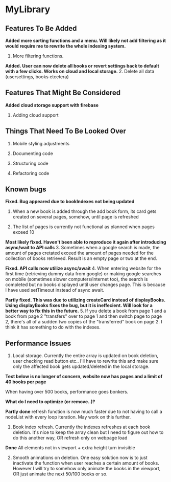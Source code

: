 # MyLibrary







## Features To Be Added

**Added more sorting functions and a menu. Will likely not add filtering as it would require me to rewrite the whole indexing system.**
1. More filtering functions.

**Added. User can now delete all books or revert settings back to default with a few clicks. Works on cloud and local storage.**
2. Delete all data (usersettings, books etcetera)

## Features That Might Be Considered

**Added cloud storage support with firebase**
1. Adding cloud support

## Things That Need To Be Looked Over

1. Mobile styling adjustments

2. Documenting code

3. Structuring code

4. Refactoring code

## Known bugs

**Fixed. Bug appeared due to bookIndexes not being updated**
1. When a new book is added through the add book form, its card gets created on several pages, somehow, until page is refreshed

2. The list of pages is currently not functional as planned when pages exceed 10

**Most likely fixed. Haven't been able to reproduce it again after introducing async/wait to API calls**
3. Sometimes when a google search is made, the amount of pages cretated exceed the amount of pages needed for the collection of books retrieved. Result is an empty page or two at the end.

**Fixed. API calls now utilize async/await**
4. When entering website for the first time (retrieving dummy data from google) or making google searches on mobile (sometimes slower computers/internet too), the search is completed but no books displayed until user changes page. This is because I have used setTimeout instead of async await.

**Partly fixed. This was due to utilizing createCard instead of displayBooks. Using displayBooks fixes the bug, but it is ineffecient. Will look for a better way to fix this in the future.**
5. If you delete a book from page 1 and a book from page 2 "transfers" over to page 1 and then switch page to page 2, there's all of a sudden two copies of the "transferred" book on page 2. I think it has something to do with the indexes.



## Performance Issues

1. Local storage. Currently the entire array is updated on book deletion, user checking read button etc.. I'll have to rewrite this and make sure only the affected book gets updated/deleted in the local storage.

**Text below is no longer of concern, website now has pages and a limit of 40 books per page**

When having over 500 books, performance goes bonkers.

**What do I need to optimize (or remove..)?**

**Partly done** refresh function is now much faster due to not having to call a nodeList with every loop iteration. May work on this further.

1. Book index refresh. Currently the indexes refreshes at each book deletion. It's nice to keep the array clean but I need to figure out how to do this another way, OR refresh only on webpage load

**Done** All elements not in viewport + extra height turn invisible

2. Smooth animations on deletion. One easy solution now is to just inactivate the function when user reaches a certain amount of books. However I will try to somehow only animate the books in the viewport, OR just animate the next 50/100 books or so.

